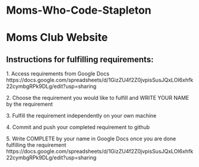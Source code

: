 # Moms-Who-Code-Stapleton
<h1>Moms Club Website</h1>
 
  <h2>Instructions for fulfilling requirements:</h2>
  	<p>1.  Access requirements from Google Docs https://docs.google.com/spreadsheets/d/1GizZU4f2Z0jvpisSusJQxLOI6xhfk22cymbgRPk9DLg/edit?usp=sharing</p>
  	<p>2.  Choose the requirement you would like to fulfill and WRITE YOUR NAME by the requirement</p>
  	<p>3.  Fulfill the requirement independently on your own machine</p>
  	<p>4.  Commit and push your completed requirement to github</p>
  	<p>5.  Write COMPLETE by your name in Google Docs once you are done fulfilling the requirement https://docs.google.com/spreadsheets/d/1GizZU4f2Z0jvpisSusJQxLOI6xhfk22cymbgRPk9DLg/edit?usp=sharing</p>
